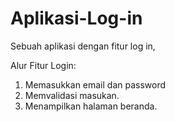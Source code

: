 # Aplikasi-Log-in
Sebuah aplikasi dengan fitur log in, 

Alur Fitur Login:
1. Memasukkan email dan password
2. Memvalidasi masukan.
3. Menampilkan halaman beranda.
